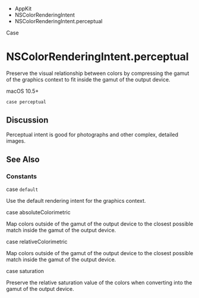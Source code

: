

- AppKit
- NSColorRenderingIntent
-  NSColorRenderingIntent.perceptual 

Case

# NSColorRenderingIntent.perceptual

Preserve the visual relationship between colors by compressing the gamut of the graphics context to fit inside the gamut of the output device.

macOS 10.5+

``` source
case perceptual
```

## Discussion

Perceptual intent is good for photographs and other complex, detailed images.

## See Also

### Constants

case `default`

Use the default rendering intent for the graphics context.

case absoluteColorimetric

Map colors outside of the gamut of the output device to the closest possible match inside the gamut of the output device.

case relativeColorimetric

Map colors outside of the gamut of the output device to the closest possible match inside the gamut of the output device.

case saturation

Preserve the relative saturation value of the colors when converting into the gamut of the output device.


